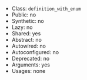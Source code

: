 - Class: `definition_with_enum`
- Public: no
- Synthetic: no
- Lazy: no
- Shared: yes
- Abstract: no
- Autowired: no
- Autoconfigured: no
- Deprecated: no
- Arguments: yes
- Usages: none
